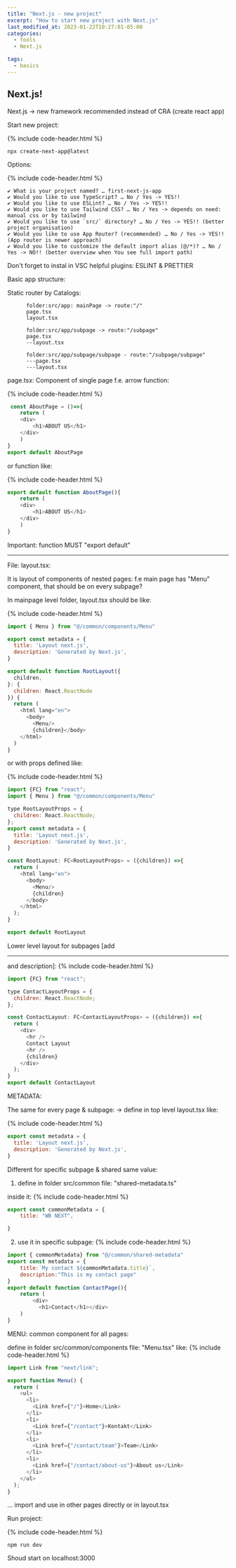 ```yaml
---
title: "Next.js - new project"
excerpt: "How to start new project with Next.js"
last_modified_at: 2023-01-22T10:27:01-05:00
categories:
  - tools
  - Next.js

tags: 
  - basics
---
```


<!-- short introduction -->
## Next.js!

Next.js -> new framework recommended instead of CRA (create react app)

Start new project:

{% include code-header.html %}
```
npx create-next-app@latest
```



Options:

{% include code-header.html %}
```
✔ What is your project named? … first-next-js-app
✔ Would you like to use TypeScript? … No / Yes -> YES!!
✔ Would you like to use ESLint? … No / Yes -> YES!!
✔ Would you like to use Tailwind CSS? … No / Yes -> depends on need: manual css or by tailwind
✔ Would you like to use `src/` directory? … No / Yes -> YES!! (better project organisation)
✔ Would you like to use App Router? (recommended) … No / Yes -> YES!! (App router is newer approach)
✔ Would you like to customize the default import alias (@/*)? … No / Yes -> NO!! (better overview when You see full import path)
```

Don't forget to instal in VSC helpful plugins: ESLINT  & PRETTIER

Basic app structure:

Static router by Catalogs:
```
      folder:src/app: mainPage -> route:"/"
      page.tsx
      layout.tsx

      folder:src/app/subpage -> route:"/subpage"
      page.tsx
      --layout.tsx

      folder:src/app/subpage/subpage - route:"/subpage/subpage"
      ---page.tsx
      ---layout.tsx
```

page.tsx:
Component of single page f.e. arrow function:

{% include code-header.html %}
```js
 const AboutPage = ()=>{
    return (
    <div>
        <h1>ABOUT US</h1>
    </div>
    )
}
export default AboutPage
```

or function like:

{% include code-header.html %}
```js
export default function AboutPage(){
    return (
    <div>
        <h1>ABOUT US</h1>
    </div>
    )
}
```

Important: function MUST "export default"

---

File: layout.tsx:

It is layout of components of nested pages:
f.e main page has "Menu" component, that should be on every subpage?

In mainpage level folder, layout.tsx should be like:

{% include code-header.html %}
```js
import { Menu } from "@/common/components/Menu"

export const metadata = {
  title: 'Layout next.js',
  description: 'Generated by Next.js',
}

export default function RootLayout({
  children,
}: {
  children: React.ReactNode
}) {
  return (
    <html lang="en">
      <body>
        <Menu/>
        {children}</body>
    </html>
  )
}
```

or with props defined like:

{% include code-header.html %}
```js
import {FC} from "react";
import { Menu } from "@/common/components/Menu"

type RootLayoutProps = {
  children: React.ReactNode;
};
export const metadata = {
  title: 'Layout next.js',
  description: 'Generated by Next.js',
}

const RootLayout: FC<RootLayoutProps> = ({children}) =>{
  return (
    <html lang="en">
      <body>
        <Menu/>
        {children}
      </body>
    </html>
  );
}

export default RootLayout
```

Lower level layout for subpages [add <hr /> and description]:
{% include code-header.html %}
```js
import {FC} from "react";

type ContactLayoutProps = {
  children: React.ReactNode;
};

const ContactLayout: FC<ContactLayoutProps> = ({children}) =>{
  return (
    <div>
      <hr />
      Contact Layout
      <hr />
      {children}
    </div>
  );
}
export default ContactLayout
```


METADATA:

The same for every page & subpage:
-> define in top level layout.tsx like:

{% include code-header.html %}
```js
export const metadata = {
  title: 'Layout next.js',
  description: 'Generated by Next.js',
}
```

Different for specific subpage & shared same value:

1. define in folder src/common file: "shared-metadata.ts"

inside it:
{% include code-header.html %}
```js
export const commonMetadata = {
    title: "WB NEXT",

}
```

2. use it in specific subpage:
{% include code-header.html %}
```js
import { commonMetadata} from "@/common/shared-metadata"
export const metadata = {
    title:`My contact ${commonMetadata.title}`,
    description:"This is my contact page"
}
export default function ContactPage(){
    return (
        <div>
          <h1>Contact</h1></div>
    )
}
```

MENU: common component for all pages:

define in folder src/common/components file: "Menu.tsx" like:
{% include code-header.html %}
```js
import Link from "next/link";

export function Menu() {
  return (
    <ul>
      <li>
        <Link href={"/"}>Home</Link>
      </li>
      <li>
        <Link href={"/contact"}>Kontakt</Link>
      </li>
      <li>
        <Link href={"/contact/team"}>Team</Link>
      </li>
      <li>
        <Link href={"/contact/about-us"}>About us</Link>
      </li>
    </ul>
  );
}
```
... import and use in other pages directly or in layout.tsx




Run project:

{% include code-header.html %}
```
npm run dev
```

Shoud start on localhost:3000

